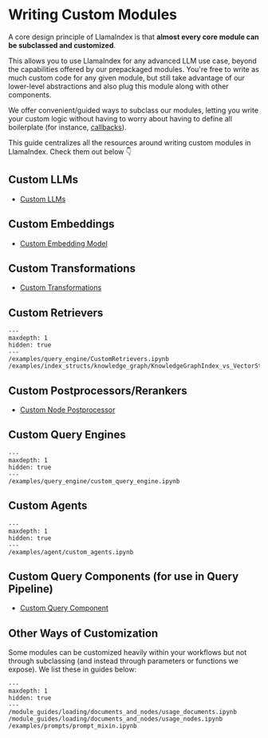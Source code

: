 # Writing Custom Modules

A core design principle of LlamaIndex is that **almost every core module can be subclassed and customized**. 

This allows you to use LlamaIndex for any advanced LLM use case, beyond the capabilities offered by our prepackaged modules. You're free to write as much custom code for any given module, but still take advantage of our lower-level abstractions and also plug this module along with other components.

We offer convenient/guided ways to subclass our modules, letting you write your custom logic without having to worry about having to define all boilerplate (for instance, [callbacks](/module_guides/observability/callbacks/root.md)).

This guide centralizes all the resources around writing custom modules in LlamaIndex. Check them out below 👇

## Custom LLMs

- [Custom LLMs](using-custom-llm-advanced)

## Custom Embeddings

- [Custom Embedding Model](custom_embeddings)

## Custom Transformations

- [Custom Transformations](custom-transformations)

## Custom Retrievers

```{toctree}
---
maxdepth: 1
hidden: true
---
/examples/query_engine/CustomRetrievers.ipynb
/examples/index_structs/knowledge_graph/KnowledgeGraphIndex_vs_VectorStoreIndex_vs_CustomIndex_combined.ipynb
```

## Custom Postprocessors/Rerankers

- [Custom Node Postprocessor](custom-node-postprocessor)


## Custom Query Engines

```{toctree}
---
maxdepth: 1
hidden: true
---
/examples/query_engine/custom_query_engine.ipynb
```

## Custom Agents

```{toctree}
---
maxdepth: 1
hidden: true
---
/examples/agent/custom_agents.ipynb
```

## Custom Query Components (for use in Query Pipeline)

- [Custom Query Component](query-pipeline-custom-component)


## Other Ways of Customization

Some modules can be customized heavily within your workflows but not through subclassing (and instead through parameters or functions we expose). We list these in guides below: 
```{toctree}
---
maxdepth: 1
hidden: true
---
/module_guides/loading/documents_and_nodes/usage_documents.ipynb
/module_guides/loading/documents_and_nodes/usage_nodes.ipynb
/examples/prompts/prompt_mixin.ipynb

```

